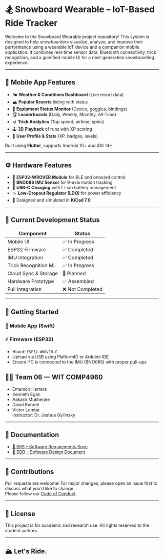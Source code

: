 # 🏂 Snowboard Wearable – IoT-Based Ride Tracker

Welcome to the Snowboard Wearable project repository! This system is designed to help snowboarders visualize, analyze, and improve their performance using a wearable IoT device and a companion mobile application. It combines real-time sensor data, Bluetooth connectivity, trick recognition, and a gamified mobile UI for a next-generation snowboarding experience.

---

## 📱 Mobile App Features

- 🌤 **Weather & Conditions Dashboard** (Live resort data)
- 🏔 **Popular Resorts** listing with status
- 🔋 **Equipment Status Monitor** (Device, goggles, bindings)
- 🏆 **Leaderboards** (Daily, Weekly, Monthly, All-Time)
- 📊 **Trick Analytics** (Top speed, airtime, spins)
- 🕹 **3D Playback** of runs with XP scoring
- 👤 **User Profile & Stats** (XP, badges, levels)

Built using **Flutter**, supports Android 10+ and iOS 14+.

---

## ⚙️ Hardware Features

- 🎯 **ESP32-WROVER Module** for BLE and onboard control
- 🧭 **BNO086 IMU Sensor** for 9-axis motion tracking
- 🔌 **USB-C Charging** with Li-ion battery management
- 📉 **Low-Dropout Regulator (LDO)** for power efficiency
- 🧩 Designed and simulated in **KiCad 7.0**

---

## 🧪 Current Development Status

| Component            | Status            |
|----------------------|-------------------|
| Mobile UI            | ✅ In Progress     |
| ESP32 Firmware       | ✅ Completed     |
| IMU Integration      | ✅ Completed       |
| Trick Recognition ML | ✅ In Progress        |
| Cloud Sync & Storage | 🔄 Planned         |
| Hardware Prototype   | ✅ Assembled       |
| Full Integration     | ❌ Not Completed   |

---

## 🔧 Getting Started

### 📱 Mobile App (Swift)


### ⚡ Firmware (ESP32)

- Board: `ESP32-WROVER-E`
- Upload via USB using PlatformIO or Arduino IDE
- Ensure I²C is connected to the IMU (BNO086) with proper pull-ups

## 🧑‍💻 Team 06 — WIT COMP4960

- Emerson Herrera  
- Kenneth Egan
- Aakash Mukherjee 
- David Kennet  
- Victor Lomba  
Instructor: Dr. Joshua Gyllinsky

---

## 📘 Documentation

- [📄 SRS – Software Requirements Spec](Documents/SRS.pdf)
- [📄 SDD – Software Design Document](Documents/SDD.pdf)

---

## 🤝 Contributions

Pull requests are welcome! For major changes, please open an issue first to discuss what you'd like to change.  
Please follow our [Code of Conduct](docs/CODE_OF_CONDUCT.md).

---

## 📜 License

This project is for academic and research use. All rights reserved to the student authors.

---

## 🏔️ Let's Ride.
